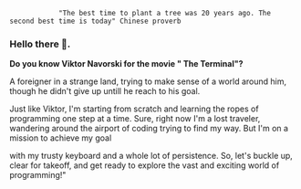                 "The best time to plant a tree was 20 years ago. The second best time is today" Chinese proverb

### Hello there 👋.
**Do you know Viktor Navorski for the movie " The Terminal"?** 

A foreigner in a strange land, trying to make sense of a world around him, though he didn't give up untill he reach to his goal.

Just like Viktor, I'm starting from scratch and learning the ropes of programming one step at a time. Sure, right now I'm a lost traveler, wandering around the airport of coding trying to find my way. But I'm on a mission to achieve my goal 

with my trusty keyboard and a whole lot of persistence. So, let's buckle up, clear for takeoff, and get ready to explore the vast and exciting world of programming!"

<!--
**karxg/karxg** is a ✨ _special_ ✨ repository because its `README.md` (this file) appears on your GitHub profile.

Here are some ideas to get you started:

- 🔭 I’m currently working on ...
- 🌱 I’m currently learning ...
- 👯 I’m looking to collaborate on ...
- 🤔 I’m looking for help with ...
- 💬 Ask me about ...
- 📫 How to reach me: ...
- 😄 Pronouns: ...
- ⚡ Fun fact: ...
-->

